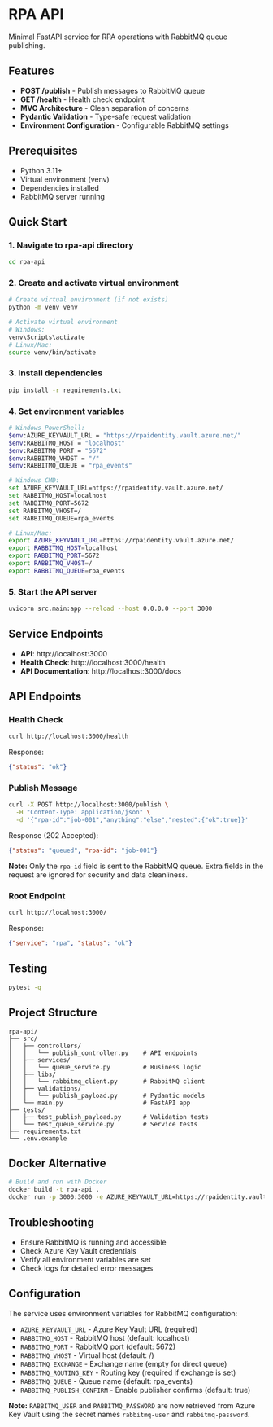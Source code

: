 # RPA API

Minimal FastAPI service for RPA operations with RabbitMQ queue publishing.

## Features
- **POST /publish** - Publish messages to RabbitMQ queue
- **GET /health** - Health check endpoint
- **MVC Architecture** - Clean separation of concerns
- **Pydantic Validation** - Type-safe request validation
- **Environment Configuration** - Configurable RabbitMQ settings

## Prerequisites
- Python 3.11+
- Virtual environment (venv)
- Dependencies installed
- RabbitMQ server running

## Quick Start

### 1. Navigate to rpa-api directory
```bash
cd rpa-api
```

### 2. Create and activate virtual environment
```bash
# Create virtual environment (if not exists)
python -m venv venv

# Activate virtual environment
# Windows:
venv\Scripts\activate
# Linux/Mac:
source venv/bin/activate
```

### 3. Install dependencies
```bash
pip install -r requirements.txt
```

### 4. Set environment variables
```bash
# Windows PowerShell:
$env:AZURE_KEYVAULT_URL = "https://rpaidentity.vault.azure.net/"
$env:RABBITMQ_HOST = "localhost"
$env:RABBITMQ_PORT = "5672"
$env:RABBITMQ_VHOST = "/"
$env:RABBITMQ_QUEUE = "rpa_events"

# Windows CMD:
set AZURE_KEYVAULT_URL=https://rpaidentity.vault.azure.net/
set RABBITMQ_HOST=localhost
set RABBITMQ_PORT=5672
set RABBITMQ_VHOST=/
set RABBITMQ_QUEUE=rpa_events

# Linux/Mac:
export AZURE_KEYVAULT_URL=https://rpaidentity.vault.azure.net/
export RABBITMQ_HOST=localhost
export RABBITMQ_PORT=5672
export RABBITMQ_VHOST=/
export RABBITMQ_QUEUE=rpa_events
```

### 5. Start the API server
```bash
uvicorn src.main:app --reload --host 0.0.0.0 --port 3000
```

## Service Endpoints
- **API**: http://localhost:3000
- **Health Check**: http://localhost:3000/health
- **API Documentation**: http://localhost:3000/docs

## API Endpoints

### Health Check
```bash
curl http://localhost:3000/health
```
Response:
```json
{"status": "ok"}
```

### Publish Message
```bash
curl -X POST http://localhost:3000/publish \
  -H "Content-Type: application/json" \
  -d '{"rpa-id":"job-001","anything":"else","nested":{"ok":true}}'
```
Response (202 Accepted):
```json
{"status": "queued", "rpa-id": "job-001"}
```

**Note:** Only the `rpa-id` field is sent to the RabbitMQ queue. Extra fields in the request are ignored for security and data cleanliness.

### Root Endpoint
```bash
curl http://localhost:3000/
```
Response:
```json
{"service": "rpa", "status": "ok"}
```

## Testing
```bash
pytest -q
```

## Project Structure
```
rpa-api/
├── src/
│   ├── controllers/
│   │   └── publish_controller.py    # API endpoints
│   ├── services/
│   │   └── queue_service.py         # Business logic
│   ├── libs/
│   │   └── rabbitmq_client.py       # RabbitMQ client
│   ├── validations/
│   │   └── publish_payload.py       # Pydantic models
│   └── main.py                      # FastAPI app
├── tests/
│   ├── test_publish_payload.py      # Validation tests
│   └── test_queue_service.py        # Service tests
├── requirements.txt
└── .env.example
```

## Docker Alternative
```bash
# Build and run with Docker
docker build -t rpa-api .
docker run -p 3000:3000 -e AZURE_KEYVAULT_URL=https://rpaidentity.vault.azure.net/ rpa-api
```

## Troubleshooting
- Ensure RabbitMQ is running and accessible
- Check Azure Key Vault credentials
- Verify all environment variables are set
- Check logs for detailed error messages

## Configuration

The service uses environment variables for RabbitMQ configuration:

- `AZURE_KEYVAULT_URL` - Azure Key Vault URL (required)
- `RABBITMQ_HOST` - RabbitMQ host (default: localhost)
- `RABBITMQ_PORT` - RabbitMQ port (default: 5672)
- `RABBITMQ_VHOST` - Virtual host (default: /)
- `RABBITMQ_EXCHANGE` - Exchange name (empty for direct queue)
- `RABBITMQ_ROUTING_KEY` - Routing key (required if exchange is set)
- `RABBITMQ_QUEUE` - Queue name (default: rpa_events)
- `RABBITMQ_PUBLISH_CONFIRM` - Enable publisher confirms (default: true)

**Note:** `RABBITMQ_USER` and `RABBITMQ_PASSWORD` are now retrieved from Azure Key Vault using the secret names `rabbitmq-user` and `rabbitmq-password`.